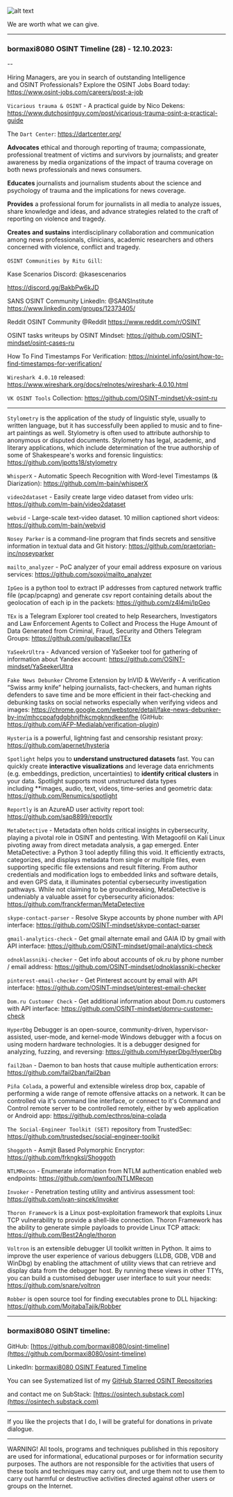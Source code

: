 ![alt text](img/28.jpg)


We are worth what we can give.

----
### bormaxi8080 OSINT Timeline (28) - 12.10.2023:

--

Hiring Managers, are you in search of outstanding Intelligence and OSINT Professionals? Explore the OSINT Jobs Board today: https://www.osint-jobs.com/careers/post-a-job

```Vicarious trauma & OSINT``` - A practical guide by Nico Dekens: https://www.dutchosintguy.com/post/vicarious-trauma-osint-a-practical-guide

The ```Dart Center```: https://dartcenter.org/

**Advocates** ethical and thorough reporting of trauma; compassionate, professional treatment of victims and survivors by journalists; and greater awareness by media organizations of the impact of trauma coverage on both news professionals and news consumers.  

**Educates** journalists and journalism students about the science and psychology of trauma and the implications for news coverage.

**Provides** a professional forum for journalists in all media to analyze issues, share knowledge and ideas, and advance strategies related to the craft of reporting on violence and tragedy. 

**Creates** **and sustains** interdisciplinary collaboration and communication among news professionals, clinicians, academic researchers and others concerned with violence, conflict and tragedy.

```OSINT Communities by Ritu Gill```:

Kase Scenarios Discord: @kasescenarios  

https://discord.gg/BakbPw6kJD

SANS OSINT Community LinkedIn: @SANSInstitute https://www.linkedin.com/groups/12373405/

Reddit OSINT Community @Reddit https://www.reddit.com/r/OSINT

OSINT tasks writeups by OSINT Mindset: https://github.com/OSINT-mindset/osint-cases-ru

How To Find Timestamps For Verification: https://nixintel.info/osint/how-to-find-timestamps-for-verification/

```Wireshark 4.0.10``` released: https://www.wireshark.org/docs/relnotes/wireshark-4.0.10.html

```VK OSINT Tools``` Collection: https://github.com/OSINT-mindset/vk-osint-ru

----

```Stylometry``` is the application of the study of linguistic style, usually to written language, but it has successfully been applied to music and to fine-art paintings as well. Stylometry is often used to attribute authorship to anonymous or disputed documents. Stylometry has legal, academic, and literary applications, which include determination of the true authorship of some of Shakespeare's works and forensic linguistics: https://github.com/jpotts18/stylometry

```WhisperX``` - Automatic Speech Recognition with Word-level Timestamps (& Diarization): https://github.com/m-bain/whisperX

```video2dataset``` - Easily create large video dataset from video urls: https://github.com/m-bain/video2dataset

```webvid``` - Large-scale text-video dataset. 10 million captioned short videos: https://github.com/m-bain/webvid

```Nosey Parker``` is a command-line program that finds secrets and sensitive information in textual data and Git history: https://github.com/praetorian-inc/noseyparker

```mailto_analyzer``` - PoC analyzer of your email address exposure on various services: https://github.com/soxoj/mailto_analyzer

```IpGeo``` is a python tool to extract IP addresses from captured network traffic file (pcap/pcapng) and generate csv report containing details about the geolocation of each ip in the packets: https://github.com/z4l4mi/IpGeo

```TEx``` is a Telegram Explorer tool created to help Researchers, Investigators and Law Enforcement Agents to Collect and Process the Huge Amount of Data Generated from Criminal, Fraud, Security and Others Telegram Groups: https://github.com/guibacellar/TEx

```YaSeekrUltra``` - Advanced version of YaSeeker tool for gathering of information about Yandex account: https://github.com/OSINT-mindset/YaSeekerUltra

```Fake News Debunker``` Chrome Extension by InVID & WeVerify - A verification “Swiss army knife” helping journalists, fact-checkers, and human rights defenders to save time and be more efficient in their fact-checking and debunking tasks on social networks especially when verifying videos and images: https://chrome.google.com/webstore/detail/fake-news-debunker-by-inv/mhccpoafgdgbhnjfhkcmgknndkeenfhe (GitHub: https://github.com/AFP-Medialab/verification-plugin)

```Hysteria``` is a powerful, lightning fast and censorship resistant proxy: https://github.com/apernet/hysteria

```Spotlight``` helps you to **understand unstructured datasets** fast. You can quickly create **interactive visualizations** and leverage data enrichments (e.g. embeddings, prediction, uncertainties) to **identify critical clusters** in your data. Spotlight supports most unstructured data types including **images, audio, text, videos, time-series and geometric data: https://github.com/Renumics/spotlight

```Reportly``` is an AzureAD user activity report tool: https://github.com/sap8899/reportly

```MetaDetective``` - Metadata often holds critical insights in cybersecurity, playing a pivotal role in OSINT and pentesting. With Metagoofil on Kali Linux pivoting away from direct metadata analysis, a gap emerged. Enter MetaDetective: a Python 3 tool adeptly filling this void. It efficiently extracts, categorizes, and displays metadata from single or multiple files, even supporting specific file extensions and result filtering. From author credentials and modification logs to embedded links and software details, and even GPS data, it illuminates potential cybersecurity investigation pathways. While not claiming to be groundbreaking, MetaDetective is undeniably a valuable asset for cybersecurity aficionados: https://github.com/franckferman/MetaDetective

```skype-contact-parser``` - Resolve Skype accounts by phone number with API interface: https://github.com/OSINT-mindset/skype-contact-parser

```gmail-analytics-check``` - Get gmail alternate email and GAIA ID by gmail with API interface: https://github.com/OSINT-mindset/gmail-analytics-check

```odnoklassniki-checker``` - Get info about accounts of ok.ru by phone number / email address: https://github.com/OSINT-mindset/odnoklassniki-checker

```pinterest-email-checker``` - Get Pinterest account by email with API interface: https://github.com/OSINT-mindset/pinterest-email-checker

```Dom.ru Customer Check``` - Get additional information about Dom.ru customers with API interface: https://github.com/OSINT-mindset/domru-customer-check

```HyperDbg``` Debugger is an open-source, community-driven, hypervisor-assisted, user-mode, and kernel-mode Windows debugger with a focus on using modern hardware technologies. It is a debugger designed for analyzing, fuzzing, and reversing: https://github.com/HyperDbg/HyperDbg

```fail2ban``` - Daemon to ban hosts that cause multiple authentication errors: https://github.com/fail2ban/fail2ban

```Piña Colada```, a powerful and extensible wireless drop box, capable of performing a wide range of remote offensive attacks on a network. It can be controlled via it's command line interface, or connect to it's Command and Control remote server to be controlled remotely, either by web application or Android app: https://github.com/ecthros/pina-colada

```The Social-Engineer Toolkit (SET)``` repository from TrustedSec: https://github.com/trustedsec/social-engineer-toolkit

```Shoggoth``` - Asmjit Based Polymorphic Encryptor: https://github.com/frkngksl/Shoggoth

```NTLMRecon``` - Enumerate information from NTLM authentication enabled web endpoints: https://github.com/pwnfoo/NTLMRecon

```Invoker``` - Penetration testing utility and antivirus assessment tool: https://github.com/ivan-sincek/invoker

```Thoron Framework``` is a Linux post-exploitation framework that exploits Linux TCP vulnerability to provide a shell-like connection. Thoron Framework has the ability to generate simple payloads to provide Linux TCP attack: https://github.com/Best2Angle/thoron

```Voltron``` is an extensible debugger UI toolkit written in Python. It aims to improve the user experience of various debuggers (LLDB, GDB, VDB and WinDbg) by enabling the attachment of utility views that can retrieve and display data from the debugger host. By running these views in other TTYs, you can build a customised debugger user interface to suit your needs: https://github.com/snare/voltron

```Robber``` is open source tool for finding executables prone to DLL hijacking: https://github.com/MojtabaTajik/Robber

----
### bormaxi8080 OSINT timeline:

GitHub: [https://github.com/bormaxi8080/osint-timeline](https://github.com/bormaxi8080/osint-timeline)

LinkedIn: [bormaxi8080 OSINT Featured Timeline](https://www.linkedin.com/in/osintech/details/featured/)

You can see Systematized list of my [GitHub Starred OSINT Repositories](https://github.com/bormaxi8080/osint-repos-list)

and contact me on SubStack: [https://osintech.substack.com](https://osintech.substack.com)

----

If you like the projects that I do, I will be grateful for donations in private dialogue.

----

WARNING! All tools, programs and techniques published in this repository are used for informational, educational purposes or for information security purposes. The authors are not responsible for the activities that users of these tools and techniques may carry out, and urge them not to use them to carry out harmful or destructive activities directed against other users or groups on the Internet.